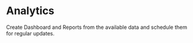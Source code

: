 # Analytics

Create Dashboard and Reports from the available data and schedule them for regular updates.
